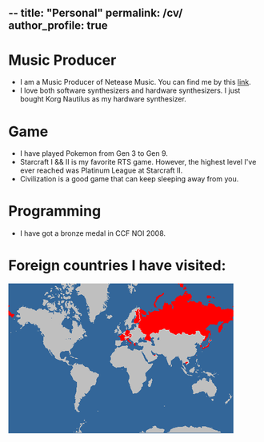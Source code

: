 --
title: "Personal"
permalink: /cv/
author_profile: true
---

Music Producer
======
* I am a Music Producer of Netease Music. You can find me by this [link](https://music.163.com/#/artist?id=33238495).
* I love both software synthesizers and hardware synthesizers. I just bought Korg Nautilus as my hardware synthesizer.
  
Game
======
* I have played Pokemon from Gen 3 to Gen 9.
* Starcraft I && II is my favorite RTS game. However, the highest level I've ever reached was Platinum League at Starcraft II.
* Civilization is a good game that can keep sleeping away from you.

Programming
======
* I have got a bronze medal in CCF NOI 2008.

Foreign countries I have visited:
======
![countries](https://github.com/flyfox141/flyfox141.github.io/blob/master/images/chart.png?raw=true)
